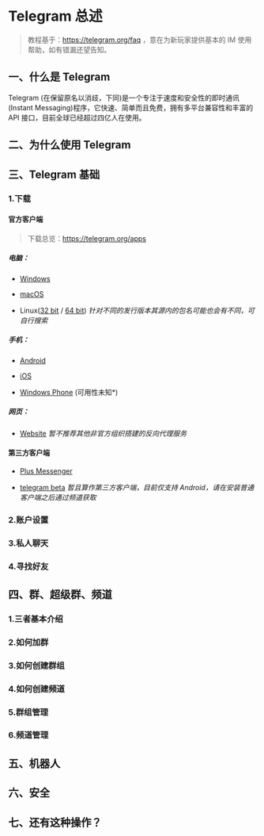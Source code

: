 # Telegram 总述

> 教程基于：https://telegram.org/faq ，意在为新玩家提供基本的 IM 使用帮助，如有错漏还望告知。

## 一、什么是 Telegram

Telegram (在保留原名以消歧，下同)是一个专注于速度和安全性的即时通讯(Instant Messaging)程序，它快速、简单而且免费，拥有多平台兼容性和丰富的 API 接口，目前全球已经超过四亿人在使用。

## 二、为什么使用 Telegram

## 三、Telegram 基础

### 1.下载

#### 官方客户端
> 下载总览：https://telegram.org/apps

##### 电脑：

- [Windows](https://telegram.org/dl/desktop/win)

- [macOS](https://telegram.org/dl/desktop/mac)

- Linux([32 bit](https://telegram.org/dl/desktop/linux32) / [64 bit](https://telegram.org/dl/desktop/linux))
    *针对不同的发行版本其源内的包名可能也会有不同，可自行搜索*

##### 手机：

- [Android](https://play.google.com/store/apps/details?id=org.telegram.messenger)

- [iOS](https://itunes.apple.com/app/telegram-messenger/id686449807)

- [Windows Phone](https://www.microsoft.com/ug-cn/store/p/telegram-messenger/9wzdncrdzhs0?rtc=1) (可用性未知*)

##### 网页：

- [Website](https://telegram.org/dl/webogram)
*暂不推荐其他非官方组织搭建的反向代理服务*

#### 第三方客户端

- [Plus Messenger](http://plusmessenger.org/)

- [telegram beta](https://t.co/PjOdS0Udyu)
*暂且算作第三方客户端，目前仅支持 Android，请在安装普通客户端之后通过频道获取*

### 2.账户设置

### 3.私人聊天

### 4.寻找好友

## 四、群、超级群、频道

### 1.三者基本介绍

### 2.如何加群

### 3.如何创建群组

### 4.如何创建频道

### 5.群组管理

### 6.频道管理

## 五、机器人

## 六、安全

## 七、还有这种操作？
